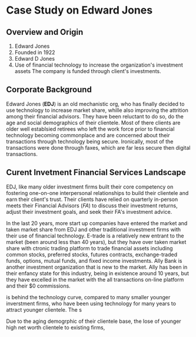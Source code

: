 # **Case Study on Edward Jones**
## Overview and Origin
1. Edward Jones
2. Founded in 1922
3. Edward D Jones
4. Use of financial technology to increase the organization's investment assets 
The company is funded through client's investments.


## Corporate Background 
Edward Jones (**EDJ**) is an old mechanistic org, who has finally decided to use technology to increase market share, whille also improving the  attrition among their financial advisors. They have  been reluctant to do so, do the age and social demographics of their clientele. Most of there clients are older well establsied retirees who left the work force prior to financial technology becoming commonplace and are concerned about their transactions through technology being secure. Ironically, most of the transactions were done through faxes, which are far less secure then digital transactions.

## Curent Invetment Financial Services Landscape
EDJ, like many older investment firms  built their core competency on fostering one-on-one interpersonal relationships to build their clientele and earn their client's trust. Their clients have relied on quarterly in-person meets their Financial Advisors (*FA*) to discuss their investment returns, adjust their investment goals, and seek their FA's investment advice.

In the last 20 years, more start up companies have entered the market and taken market share from EDJ and other traditional investment firms with their use of financial technology. E-trade is a relatively new entrant to the market (been around less than 40 years), but they have over taken market share with ctronic trading platform to trade financial assets including common stocks, preferred stocks, futures contracts, exchange-traded funds, options, mutual funds, and fixed income investments. Ally Bank is another investment organization that is new to the market. Ally has been in their enfancy state for this industry, being in existence around 10 years, but they have excelled in the market with the all transactions on-line platform and their $0 commissions.



 is behind the technology curve, compared to many smaller younger inverstment firms, who have been using technology for many years to attract younger clientele. The s

Due to the aging demogrphic of their clientele base, the lose of younger high net worth clientele to existing firms, 

